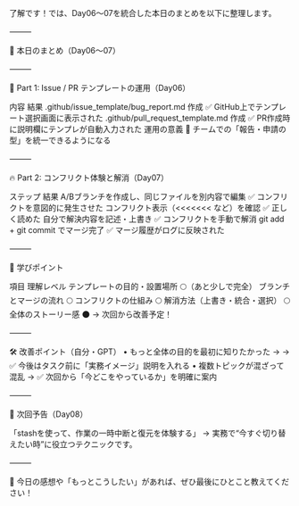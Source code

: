 了解です！では、Day06〜07を統合した本日のまとめを以下に整理します。

⸻

📘 本日のまとめ（Day06〜07）

⸻

🧩 Part 1: Issue / PR テンプレートの運用（Day06）

内容	結果
.github/issue_template/bug_report.md 作成	✅ GitHub上でテンプレート選択画面に表示された
.github/pull_request_template.md 作成	✅ PR作成時に説明欄にテンプレが自動入力された
運用の意義	🧠 チームでの「報告・申請の型」を統一できるようになる


⸻

🔥 Part 2: コンフリクト体験と解消（Day07）

ステップ	結果
A/Bブランチを作成し、同じファイルを別内容で編集	✅ コンフリクトを意図的に発生させた
コンフリクト表示（<<<<<<< など）を確認	✅ 正しく読めた
自分で解決内容を記述・上書き	✅ コンフリクトを手動で解消
git add + git commit でマージ完了	✅ マージ履歴がログに反映された


⸻

📌 学びポイント

項目	理解レベル
テンプレートの目的・設置場所	🌕（あと少しで完全）
ブランチとマージの流れ	🌕
コンフリクトの仕組み	🌕
解消方法（上書き・統合・選択）	🌕
全体のストーリー感	🌑 → 次回から改善予定！


⸻

🛠 改善ポイント（自分・GPT）
	•	もっと全体の目的を最初に知りたかった → → ✅ 今後はタスク前に「実務イメージ」説明を入れる
	•	複数トピックが混ざって混乱 → ✅ 次回から「今どこをやっているか」を明確に案内

⸻

📅 次回予告（Day08）

「stashを使って、作業の一時中断と復元を体験する」
→ 実務で“今すぐ切り替えたい時”に役立つテクニックです。

⸻

💬 今日の感想や「もっとこうしたい」があれば、ぜひ最後にひとこと教えてください！